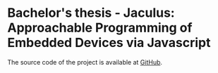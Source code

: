 # Bachelor's thesis - Jaculus: Approachable Programming of Embedded Devices via Javascript

The source code of the project is available at [GitHub](https://github.com/cubicap/Jaculus).
